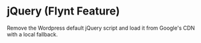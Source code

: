 # jQuery (Flynt Feature)

Remove the Wordpress default jQuery script and load it from Google's CDN with a local fallback.
